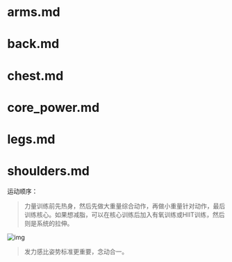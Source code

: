# arms.md



# back.md




# chest.md

# core_power.md

# legs.md
# shoulders.md

运动顺序：
> 力量训练前先热身，然后先做大重量综合动作，再做小重量针对动作，最后训练核心。如果想减脂，可以在核心训练后加入有氧训练或HIIT训练，然后则是系统的拉伸。

![img](https://mmbiz.qpic.cn/mmbiz_jpg/iaZxXEQ6dmSq4ITsrk8BGHcU8MK2rzkmHjm7Mts3wl3PuXrhBjKVKicb7OXHA5OFd13UH1FBoSLn6oIw38EKqA6Q/640?wx_fmt=jpeg&tp=webp&wxfrom=5&wx_lazy=1&wx_co=1)






> 发力感比姿势标准更重要，念动合一。